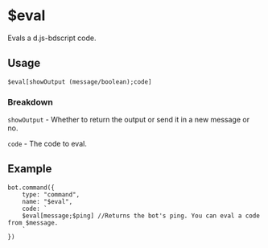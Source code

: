 # $eval
Evals a d.js-bdscript code.

## Usage
```$eval[showOutput (message/boolean);code]```

### Breakdown

`showOutput` - Whether to return the output or send it in a new message or no.

`code` - The code to eval.


## Example
```
bot.command({
    type: "command",
    name: "$eval",
    code: `
    $eval[message;$ping] //Returns the bot's ping. You can eval a code from $message.
    `
})
```
